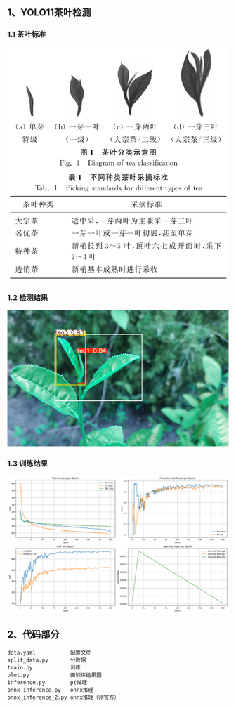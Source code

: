 ## 1、YOLO11茶叶检测
### 1.1 茶叶标准
![result-detect](./assets/Tea_standard.jpg)
### 1.2 检测结果
![result-detect](./assets/output_result.jpg)
### 1.3 训练结果
![result-plot](./assets/training_curves_tea4.png)

## 2、代码部分
    data.yaml           配置文件
    split_data.py       分数据
    train.py            训练
    plot.py             画训练结果图
    inference.py        pt推理
    onnx_inference.py   onnx推理
    onnx_inference_2.py onnx推理（非官方）


